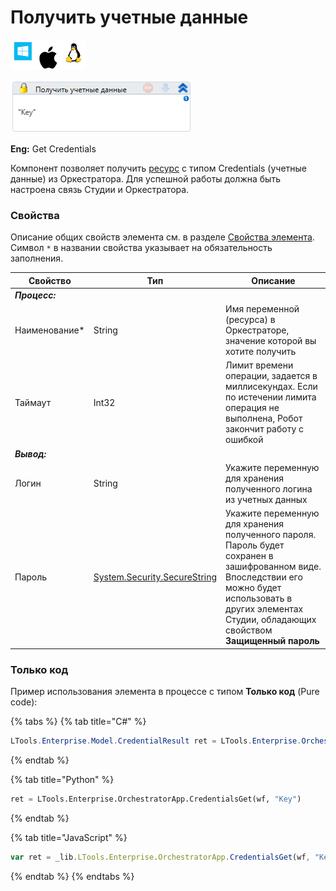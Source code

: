 # Получить учетные данные

![](<../../../../.gitbook/assets/image (100) (1) (1) (1) (1) (1) (1) (1) (1) (44).png>)

![](<../../../../.gitbook/assets/image (386).png>)

**Eng:** Get Credentials

Компонент позволяет получить [ресурс](https://docs.primo-rpa.ru/primo-rpa/orchestrator/basics/assets) с типом Credentials (учетные данные) из Оркестратора. Для успешной работы должна быть настроена связь Студии и Оркестратора.

### Свойства
Описание общих свойств элемента см. в разделе [Свойства элемента](https://docs.primo-rpa.ru/primo-rpa/primo-studio/process/elements#svoistva-elementa).\
Символ `*` в названии свойства указывает на обязательность заполнения.

| Свойство       | Тип                                                                                                                    | Описание                                                                                                                                                                                               |
| -------------- | ---------------------------------------------------------------------------------------------------------------------- | ------------------------------------------------------------------------------------------------------- |
| _**Процесс:**_  |    |  |
| Наименование\* | String                                                                                                                 | Имя переменной (ресурса) в Оркестраторе, значение которой вы хотите получить       |
| Таймаут        | Int32                                                                                                                  | Лимит времени операции, задается в миллисекундах. Если по истечении лимита операция не выполнена, Робот закончит работу с ошибкой  |
| _**Вывод:**_   |   |   |
| Логин          | String                                                                                                                 | Укажите переменную для хранения полученного логина из учетных данных   |
| Пароль         | [System.Security.SecureString](https://learn.microsoft.com/ru-Ru/dotnet/api/system.security.securestring?view=net-6.0) | Укажите переменную для хранения полученного пароля. Пароль будет сохранен в зашифрованном виде. Впоследствии его можно будет использовать в других элементах Студии, обладающих свойством **Защищенный пароль**  |

### Только код
Пример использования элемента в процессе с типом **Только код** (Pure code):

{% tabs %}
{% tab title="C#" %}
```csharp
LTools.Enterprise.Model.CredentialResult ret = LTools.Enterprise.OrchestratorApp.CredentialsGet(wf, "Key");
```
{% endtab %}

{% tab title="Python" %}
```python
ret = LTools.Enterprise.OrchestratorApp.CredentialsGet(wf, "Key")
```
{% endtab %}

{% tab title="JavaScript" %}
```javascript
var ret = _lib.LTools.Enterprise.OrchestratorApp.CredentialsGet(wf, "Key");
```
{% endtab %}
{% endtabs %}
